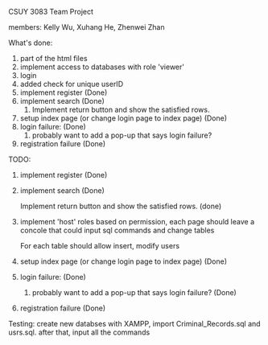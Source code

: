 CSUY 3083 Team Project

members: Kelly Wu, Xuhang He, Zhenwei Zhan

What's done: 

1. part of the html files 
2. implement access to databases with role 'viewer'
3. login
4. added check for unique userID
5. implement register (Done)
6. implement search (Done)
	1. Implement return button and show the satisfied rows.
7. setup index page (or change login page to index page) (Done)
8. login failure: (Done)
	1. probably want to add a pop-up that says login failure? 
9. registration failure (Done)

TODO:
1. implement register (Done)
2. implement search (Done)

	Implement return button and show the satisfied rows.
	(done)

4. implement 'host' roles
	based on permission, each page should leave a concole that could input sql commands and change tables

	For each table should allow insert, modify users

5. setup index page (or change login page to index page) (Done)
6. login failure: (Done)
	1. probably want to add a pop-up that says login failure? 
	(Done)

7. registration failure (Done)

Testing: 
create new databses with XAMPP, import Criminal_Records.sql and usrs.sql. 
after that, input all the commands
